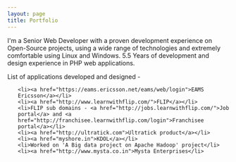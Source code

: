 ```yaml
---
layout: page
title: Portfolio
---
```


<p class="message">I'm a Senior Web Developer with a proven development experience on Open-Source projects, using a wide range of technologies and extremely comfortable using Linux and Windows. 5.5 Years of development and design experience in PHP web applications.</p>

<p>List of applications developed and designed - </p>

<ul>
        
	<li><a href="https://eams.ericsson.net/eams/web/login">EAMS Ericsson</a></li>
	<li><a href="http://www.learnwithflip.com/">FLIP</a></li>
	<li>FLIP sub domains - <a href="http://jobs.learnwithflip.com/">Job portal</a> and <a href="http://franchisee.learnwithflip.com/login">Franchisee portal</a></li>
	<li><a href="http://ultratick.com">Ultratick product</a></li>
	<li><a href="myshore.in">KDOL</a></li>
	<li>Worked on 'A Big data project on Apache Hadoop' project</li>
	<li><a href="http://www.mysta.co.in">Mysta Enterprises</li>
</ul>
